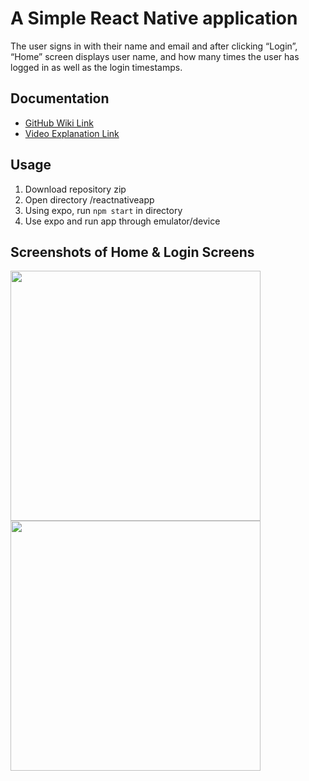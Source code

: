 # A Simple React Native application
The user signs in with their name and email and after clicking “Login”, “Home” screen displays user name, and how many times the user has logged in as well as the login timestamps.

## Documentation
* [GitHub Wiki Link](https://github.com/kungharrison/reactnativeapplication/wiki)
* [Video Explanation Link](https://youtu.be/7QDVDOjv7cI)

## Usage
1. Download repository zip
2. Open directory /reactnativeapp
3. Using expo, run `npm start` in directory
4. Use expo and run app through emulator/device

## Screenshots of Home & Login Screens
<p float="left">
  <img src="https://user-images.githubusercontent.com/53415491/221448531-4ab8f60b-0b2a-4eaa-8806-c20f3b3cc22b.png" width="400">
  <img src="https://user-images.githubusercontent.com/53415491/221458959-42123bfa-ce7b-4a2d-9ad3-48dfa28283f7.png" width="400">
</p>
